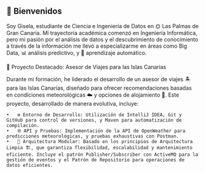 ## 🌿 Bienvenidos

Soy Gisela, estudiante de Ciencia e Ingeniería de Datos en 🌞 Las Palmas de Gran Canaria. Mi trayectoria académica comenzó en Ingeniería Informática, pero mi pasión por el análisis de datos y el descubrimiento de conocimiento a través de la información me llevó a especializarme en áreas como Big Data, 📊 análisis predictivo, y 🤖 aprendizaje automático.


🚀 Proyecto Destacado: Asesor de Viajes para las Islas Canarias

Durante mi formación, he liderado el desarrollo de un asesor de viajes 🏝️ para las Islas Canarias, diseñado para ofrecer recomendaciones basadas en condiciones meteorológicas ☁️ y opciones de alojamiento 🏨. Este proyecto, desarrollado de manera evolutiva, incluye:

	•	⚙️ Entorno de Desarrollo: Utilización de IntelliJ IDEA, Git y GitHub para control de versiones, y Maven para automatización de compilación.
	•	🌐 API y Pruebas: Implementación de la API de OpenWeather para predicciones meteorológicas, y pruebas exhaustivas con Postman.
	•	🧩 Arquitectura Modular: Basado en los principios de Arquitectura Limpia 🏗️, que garantiza flexibilidad, escalabilidad y mantenimiento eficiente. Incluye el patrón Publisher/Subscriber con ActiveMQ para la gestión de eventos y el Patrón de Repositorio para operaciones de datos eficientes.




